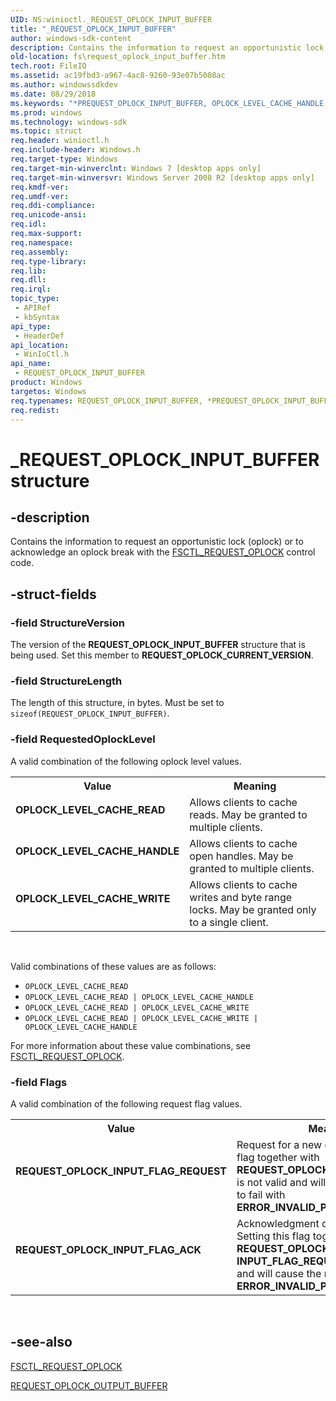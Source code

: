 ```yaml
---
UID: NS:winioctl._REQUEST_OPLOCK_INPUT_BUFFER
title: "_REQUEST_OPLOCK_INPUT_BUFFER"
author: windows-sdk-content
description: Contains the information to request an opportunistic lock (oplock) or to acknowledge an oplock break with the FSCTL_REQUEST_OPLOCK control code.
old-location: fs\request_oplock_input_buffer.htm
tech.root: FileIO
ms.assetid: ac19fbd3-a967-4ac8-9260-93e07b5008ac
ms.author: windowssdkdev
ms.date: 08/29/2018
ms.keywords: "*PREQUEST_OPLOCK_INPUT_BUFFER, OPLOCK_LEVEL_CACHE_HANDLE, OPLOCK_LEVEL_CACHE_READ, OPLOCK_LEVEL_CACHE_WRITE, PREQUEST_OPLOCK_INPUT_BUFFER, PREQUEST_OPLOCK_INPUT_BUFFER structure pointer [Files], REQUEST_OPLOCK_INPUT_BUFFER, REQUEST_OPLOCK_INPUT_BUFFER structure [Files], REQUEST_OPLOCK_INPUT_FLAG_ACK, REQUEST_OPLOCK_INPUT_FLAG_REQUEST, _REQUEST_OPLOCK_INPUT_BUFFER, fs.request_oplock_input_buffer, winioctl/PREQUEST_OPLOCK_INPUT_BUFFER, winioctl/REQUEST_OPLOCK_INPUT_BUFFER"
ms.prod: windows
ms.technology: windows-sdk
ms.topic: struct
req.header: winioctl.h
req.include-header: Windows.h
req.target-type: Windows
req.target-min-winverclnt: Windows 7 [desktop apps only]
req.target-min-winversvr: Windows Server 2008 R2 [desktop apps only]
req.kmdf-ver: 
req.umdf-ver: 
req.ddi-compliance: 
req.unicode-ansi: 
req.idl: 
req.max-support: 
req.namespace: 
req.assembly: 
req.type-library: 
req.lib: 
req.dll: 
req.irql: 
topic_type:
 - APIRef
 - kbSyntax
api_type:
 - HeaderDef
api_location:
 - WinIoCtl.h
api_name:
 - REQUEST_OPLOCK_INPUT_BUFFER
product: Windows
targetos: Windows
req.typenames: REQUEST_OPLOCK_INPUT_BUFFER, *PREQUEST_OPLOCK_INPUT_BUFFER
req.redist: 
---
```


# _REQUEST_OPLOCK_INPUT_BUFFER structure


## -description


Contains the information to request an opportunistic lock (oplock) or to acknowledge an oplock break 
    with the <a href="https://msdn.microsoft.com/9df94089-137a-4540-9f46-119408b362ba">FSCTL_REQUEST_OPLOCK</a> control 
    code.


## -struct-fields




### -field StructureVersion

The version of the 
      <b>REQUEST_OPLOCK_INPUT_BUFFER</b> structure that 
      is being used. Set this member to <b>REQUEST_OPLOCK_CURRENT_VERSION</b>.


### -field StructureLength

The length of this structure, in bytes. Must be set to 
      <code>sizeof(REQUEST_OPLOCK_INPUT_BUFFER)</code>.


### -field RequestedOplockLevel

A valid combination of the following oplock level values.

<table>
<tr>
<th>Value</th>
<th>Meaning</th>
</tr>
<tr>
<td width="40%"><a id="OPLOCK_LEVEL_CACHE_READ"></a><a id="oplock_level_cache_read"></a><dl>
<dt><b>OPLOCK_LEVEL_CACHE_READ</b></dt>
</dl>
</td>
<td width="60%">
Allows clients to cache reads. May be granted to multiple clients.

</td>
</tr>
<tr>
<td width="40%"><a id="OPLOCK_LEVEL_CACHE_HANDLE"></a><a id="oplock_level_cache_handle"></a><dl>
<dt><b>OPLOCK_LEVEL_CACHE_HANDLE</b></dt>
</dl>
</td>
<td width="60%">
Allows clients to cache open handles. May be granted to multiple clients.

</td>
</tr>
<tr>
<td width="40%"><a id="OPLOCK_LEVEL_CACHE_WRITE"></a><a id="oplock_level_cache_write"></a><dl>
<dt><b>OPLOCK_LEVEL_CACHE_WRITE</b></dt>
</dl>
</td>
<td width="60%">
Allows clients to cache writes and byte range locks. May be granted only to a single client.

</td>
</tr>
</table>
 

Valid combinations of these values are as follows:

<ul>
<li><code>OPLOCK_LEVEL_CACHE_READ</code></li>
<li><code>OPLOCK_LEVEL_CACHE_READ | OPLOCK_LEVEL_CACHE_HANDLE</code></li>
<li><code>OPLOCK_LEVEL_CACHE_READ | OPLOCK_LEVEL_CACHE_WRITE</code></li>
<li><code>OPLOCK_LEVEL_CACHE_READ | OPLOCK_LEVEL_CACHE_WRITE | OPLOCK_LEVEL_CACHE_HANDLE</code></li>
</ul>
For more information about these value combinations, see 
       <a href="https://msdn.microsoft.com/9df94089-137a-4540-9f46-119408b362ba">FSCTL_REQUEST_OPLOCK</a>.


### -field Flags

A valid combination of the following request flag values.

<table>
<tr>
<th>Value</th>
<th>Meaning</th>
</tr>
<tr>
<td width="40%"><a id="REQUEST_OPLOCK_INPUT_FLAG_REQUEST"></a><a id="request_oplock_input_flag_request"></a><dl>
<dt><b>REQUEST_OPLOCK_INPUT_FLAG_REQUEST</b></dt>
</dl>
</td>
<td width="60%">
Request for a new oplock.  Setting this flag together with 
        <b>REQUEST_OPLOCK_INPUT_FLAG_ACK</b> is not valid and will cause the request to fail with 
        <b>ERROR_INVALID_PARAMETER</b>.

</td>
</tr>
<tr>
<td width="40%"><a id="REQUEST_OPLOCK_INPUT_FLAG_ACK"></a><a id="request_oplock_input_flag_ack"></a><dl>
<dt><b>REQUEST_OPLOCK_INPUT_FLAG_ACK</b></dt>
</dl>
</td>
<td width="60%">
Acknowledgment of an oplock break.  Setting this flag together with 
         <b>REQUEST_OPLOCK_ INPUT_FLAG_REQUEST</b> is not valid and will cause the request to fail 
         with <b>ERROR_INVALID_PARAMETER</b>.

</td>
</tr>
</table>
 


## -see-also




<a href="https://msdn.microsoft.com/9df94089-137a-4540-9f46-119408b362ba">FSCTL_REQUEST_OPLOCK</a>



<a href="https://msdn.microsoft.com/5912e0db-a102-4e1c-a1c0-c6a900fe0bbe">REQUEST_OPLOCK_OUTPUT_BUFFER</a>
 

 

